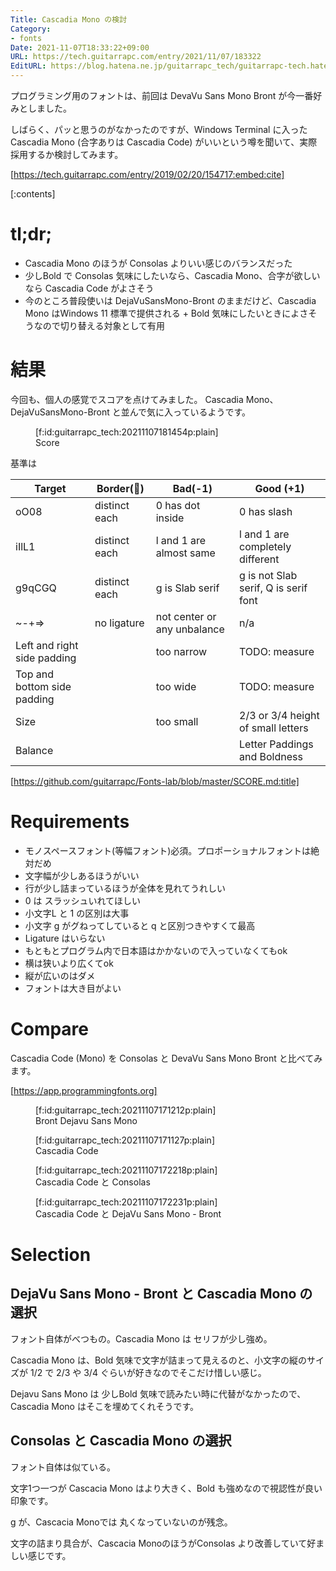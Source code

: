 ```yaml
---
Title: Cascadia Mono の検討
Category:
- fonts
Date: 2021-11-07T18:33:22+09:00
URL: https://tech.guitarrapc.com/entry/2021/11/07/183322
EditURL: https://blog.hatena.ne.jp/guitarrapc_tech/guitarrapc-tech.hatenablog.com/atom/entry/13574176438030555134
---
```


プログラミング用のフォントは、前回は DevaVu Sans Mono Bront が今一番好みとしました。

しばらく、パッと思うのがなかったのですが、Windows Terminal に入った Cascadia Mono (合字ありは Cascadia Code) がいいという噂を聞いて、実際採用するか検討してみます。

[https://tech.guitarrapc.com/entry/2019/02/20/154717:embed:cite]

[:contents]

# tl;dr;

* Cascadia Mono のほうが Consolas よりいい感じのバランスだった
* 少しBold で Consolas 気味にしたいなら、Cascadia Mono、合字が欲しいなら Cascadia Code がよさそう
* 今のところ普段使いは DejaVuSansMono-Bront のままだけど、Cascadia Mono はWindows 11 標準で提供される + Bold 気味にしたいときによさそうなので切り替える対象として有用

# 結果

今回も、個人の感覚でスコアを点けてみました。
Cascadia Mono、DejaVuSansMono-Bront と並んで気に入っているようです。

<figure class="figure-image figure-image-fotolife" title="Score">[f:id:guitarrapc_tech:20211107181454p:plain]<figcaption>Score</figcaption></figure>

基準は

Target | Border(:eyes:) | Bad(-1) | Good (+1)
---- | ---- | ---- | ----
oO08 | distinct each | 0 has dot inside | 0 has slash
iIlL1 | distinct each | l and 1 are almost same | l and 1 are completely different
g9qCGQ | distinct each | g is Slab serif | g is not Slab serif, Q is serif font
~-+=> | no ligature | not center or any unbalance | n/a
Left and right side padding | | too narrow | TODO: measure
Top and bottom side padding | | too wide | TODO: measure
Size | | too small | 2/3 or 3/4 height of small letters
Balance | | | Letter Paddings and Boldness

[https://github.com/guitarrapc/Fonts-lab/blob/master/SCORE.md:title]


# Requirements

* モノスペースフォント(等幅フォント)必須。プロポーショナルフォントは絶対だめ
* 文字幅が少しあるほうがいい
* 行が少し詰まっているほうが全体を見れてうれしい
* 0 は スラッシュいれてほしい
* 小文字L と 1 の区別は大事
* 小文字 g がグねってしていると q と区別つきやすくて最高
* Ligature はいらない
* もともとプログラム内で日本語はかかないので入っていなくてもok
* 横は狭いより広くてok
* 縦が広いのはダメ
* フォントは大き目がよい

# Compare

Cascadia Code (Mono) を Consolas と DevaVu Sans Mono Bront と比べてみます。

[https://app.programmingfonts.org]


<figure class="figure-image figure-image-fotolife" title="Bront Dejavu Sans Mono">[f:id:guitarrapc_tech:20211107171212p:plain]<figcaption>Bront Dejavu Sans Mono</figcaption></figure>

<figure class="figure-image figure-image-fotolife" title="Cascadia Code">[f:id:guitarrapc_tech:20211107171127p:plain]<figcaption>Cascadia Code</figcaption></figure>

<figure class="figure-image figure-image-fotolife" title="Cascadia Code と Consolas">[f:id:guitarrapc_tech:20211107172218p:plain]<figcaption>Cascadia Code と Consolas</figcaption></figure>

<figure class="figure-image figure-image-fotolife" title="Cascadia Code と DejaVu Sans Mono - Bront">[f:id:guitarrapc_tech:20211107172231p:plain]<figcaption>Cascadia Code と DejaVu Sans Mono - Bront</figcaption></figure>

# Selection

## DejaVu Sans Mono - Bront と Cascadia Mono の選択

フォント自体がべつもの。Cascadia Mono は セリフが少し強め。

Cascadia Mono は、Bold 気味で文字が詰まって見えるのと、小文字の縦のサイズが 1/2 で 2/3 や 3/4 ぐらいが好きなのでそこだけ惜しい感じ。

Dejavu Sans Mono は 少しBold 気味で読みたい時に代替がなかったので、Cascadia Mono はそこを埋めてくれそうです。


## Consolas と Cascadia Mono の選択

フォント自体は似ている。

文字1つ一つが Cascacia Mono はより大きく、Bold も強めなので視認性が良い印象です。

g が、Cascacia Monoでは 丸くなっていないのが残念。

文字の詰まり具合が、Cascacia MonoのほうがConsolas より改善していて好ましい感じです。
